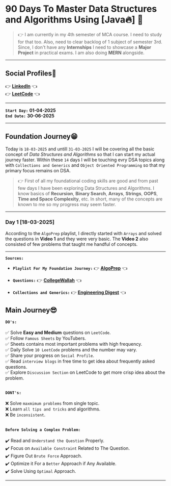 # 90 Days To Master Data Structures and Algorithms Using [Java🔥] 🚀

> 👉 I am currently in my 4th semester of MCA course. I need to study for that too. Also, need to clear backlog of 1 subject of semester 3rd. Since, I don't have any **Internships** I need to showcase a **Major Project** in practical exams. I am also doing **MERN** alongside.

---

## Social Profiles👋

👉 **[LinkedIn](https://www.linkedin.com/in/devprashant99/)** 👈 <br/>
👉 **[LeetCode](https://leetcode.com/u/dev_prashant/)** 👈

---

**`Start Day:`** **01-04-2025** <br/>
**`End Date:`** **30-06-2025**

---

## Foundation Journey😁

Today is `18-03-2025` and untill `31-03-2025` I will be covering all the basic concept of _Data Structures and Algorithms_ so that I can start my actual journey faster. Within these `14` days I will be touching evry DSA topics along with `Collections and Generics` and `Object Oriented Programming` so that my primary focus remains on DSA.

> 👉 First of all my foundational coding skills are good and from past few days I have been exploring Data Structures and Algorithms. I know basics of **Recursion**, **Binary Search**, **Arrays**, **Strings**, **OOPS**, **Time and Space Complexity**, etc. In short, many of the concepts are known to me so my progress may seem faster.

---

### Day 1 [18-03-2025]

According to the `AlgoPrep` playlist, I directly started with `Arrays` and solved the questions in **Video 1** and they were very basic. The **Video 2** also consisted of few problems that taught me handful of concepts.

---

**`Sources:`**

- **`Playlist For My Foundation Journey:`** 👉 **[AlgoPrep](https://www.youtube.com/watch?v=XsIPFtmTWdM&list=PLmM0bg5v6gKFMhJ9vn2MwxVm2TUNU42VU)** 👈

- **`Questions:`** 👉 **[CollegeWallah](https://www.youtube.com/watch?v=RJ733wzbNoA&list=PLxgZQoSe9cg00xyG5gzb5BMkOClkch7Gr)** 👈

- **`Collections and Generics:`** 👉 **[Engineering Digest](https://www.youtube.com/watch?v=92k5uokmW9o&t=4248s)** 👈

## Main Journey😎

**`DO's:`**<br/><br/>
✅ Solve **Easy and Medium** questions on `LeetCode`.<br/>
✅ Follow `Famous Sheets` by YouTubers.<br/>
✅ Sheets contains most important problems with high frequency.<br/>
✅ Daily Solve `10 LeetCode` problems and the number may vary.<br/>
✅ Share your progress on `Social Profile`.<br/>
✅ Read `interview blogs` in free time to get idea about frequently asked questions.<br/>
✅ Explore `Discussion Section` on LeetCode to get more crisp idea about the problem.<br/><br/>

**`DONT's:`** <br/><br/>
❌ Solve `maxmimum problems` from single topic.<br/>
❌ Learn `all tips and tricks` and algorithms.<br/>
❌ Be `inconsistent`.<br/><br/>

**`Before Solving a Complex Problem:`** <br/><br/>
✔️ Read and `Understand the Question` Properly.<br/>
✔️ Focus on `Available Constraint` Related to The Question.<br/>
✔️ Figure Out `Brute Force` Approach.<br/>
✔️ Optimize it For a `Better` Approach if Any Available.<br/>
✔️ Solve Using `Optimal` Approach.<br/>

---
